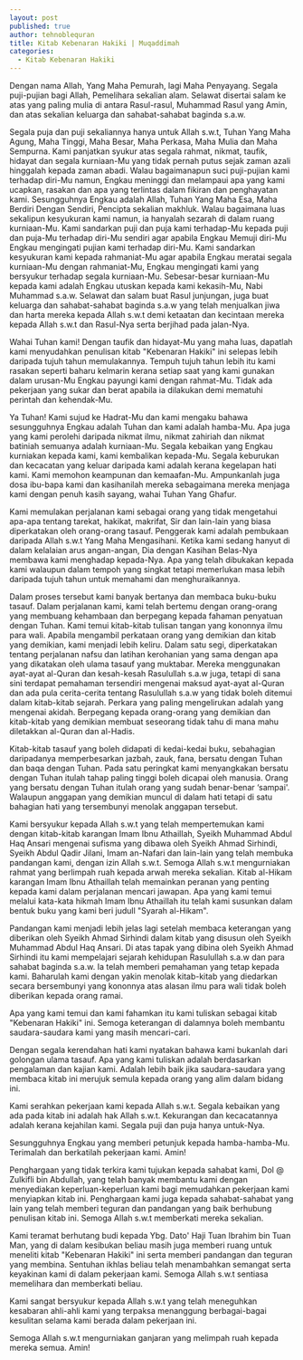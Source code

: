 ```yaml
---
layout: post
published: true
author: tehnoblequran
title: Kitab Kebenaran Hakiki | Muqaddimah
categories:
  - Kitab Kebenaran Hakiki
---
```

Dengan nama Allah, Yang Maha Pemurah, lagi Maha Penyayang. Segala puji-pujian bagi Allah, Pemelihara sekalian alam. Selawat disertai salam ke atas yang paling mulia di antara Rasul-rasul, Muhammad Rasul yang Amin, dan atas sekalian keluarga dan sahabat-sahabat baginda s.a.w.

Segala puja dan puji sekaliannya hanya untuk Allah s.w.t, Tuhan Yang Maha Agung, Maha Tinggi, Maha Besar, Maha Perkasa, Maha Mulia dan Maha Sempurna. Kami panjatkan syukur atas segala rahmat, nikmat, taufik, hidayat dan segala kurniaan-Mu yang tidak pernah putus sejak zaman azali hinggalah kepada zaman abadi. Walau bagaimanapun suci puji-pujian kami terhadap diri-Mu namun, Engkau meninggi dan melampaui apa yang kami ucapkan, rasakan dan apa yang terlintas dalam fikiran dan penghayatan kami. Sesungguhnya Engkau adalah Allah, Tuhan Yang Maha Esa, Maha Berdiri Dengan Sendiri, Pencipta sekalian makhluk. Walau bagaimana luas sekalipun kesyukuran kami namun, ia hanyalah sezarah di dalam ruang kurniaan-Mu. Kami sandarkan puji dan puja kami terhadap-Mu kepada puji dan puja-Mu terhadap diri-Mu sendiri agar apabila Engkau Memuji diri-Mu Engkau mengingati pujian kami terhadap diri-Mu. Kami sandarkan kesyukuran kami kepada rahmaniat-Mu agar apabila Engkau meratai segala kurniaan-Mu dengan rahmaniat-Mu, Engkau mengingati kami yang bersyukur terhadap segala kurniaan-Mu. Sebesar-besar kurniaan-Mu kepada kami adalah Engkau utuskan kepada kami kekasih-Mu, Nabi Muhammad s.a.w. Selawat dan salam buat Rasul junjungan, juga buat keluarga dan sahabat-sahabat baginda s.a.w yang telah menjualkan jiwa dan harta mereka kepada Allah s.w.t demi ketaatan dan kecintaan mereka kepada Allah s.w.t dan Rasul-Nya serta berjihad pada jalan-Nya.

Wahai Tuhan kami! Dengan taufik dan hidayat-Mu yang maha luas, dapatlah kami menyudahkan penulisan kitab "Kebenaran Hakiki" ini selepas lebih daripada tujuh tahun memulakannya. Tempuh tujuh tahun lebih itu kami rasakan seperti baharu kelmarin kerana setiap saat yang kami gunakan dalam urusan-Mu Engkau payungi kami dengan rahmat-Mu. Tidak ada pekerjaan yang sukar dan berat apabila ia dilakukan demi mematuhi perintah dan kehendak-Mu.

Ya Tuhan! Kami sujud ke Hadrat-Mu dan kami mengaku bahawa sesungguhnya Engkau adalah Tuhan dan kami adalah hamba-Mu. Apa juga yang kami perolehi daripada nikmat ilmu, nikmat zahiriah dan nikmat batiniah semuanya adalah kurniaan-Mu. Segala kebaikan yang Engkau kurniakan kepada kami, kami kembalikan kepada-Mu. Segala keburukan dan kecacatan yang keluar daripada kami adalah kerana kegelapan hati kami. Kami memohon keampunan dan kemaafan-Mu. Ampunkanlah juga dosa ibu-bapa kami dan kasihanilah mereka sebagaimana mereka menjaga kami dengan penuh kasih sayang, wahai Tuhan Yang Ghafur.

Kami memulakan perjalanan kami sebagai orang yang tidak mengetahui apa-apa tentang tarekat, hakikat, makrifat, Sir dan lain-lain yang biasa diperkatakan oleh orang-orang tasauf. Penggerak kami adalah pembukaan daripada Allah s.w.t Yang Maha Mengasihani. Ketika kami sedang hanyut di dalam kelalaian arus angan-angan, Dia dengan Kasihan Belas-Nya membawa kami menghadap kepada-Nya. Apa yang telah dibukakan kepada kami walaupun dalam tempoh yang singkat tetapi memerlukan masa lebih daripada tujuh tahun untuk memahami dan menghuraikannya.

Dalam proses tersebut kami banyak bertanya dan membaca buku-buku tasauf. Dalam perjalanan kami, kami telah bertemu dengan orang-orang yang membuang kehambaan dan berpegang kepada fahaman penyatuan dengan Tuhan. Kami temui kitab-kitab tulisan tangan yang kononnya ilmu para wali. Apabila mengambil perkataan orang yang demikian dan kitab yang demikian, kami menjadi lebih keliru. Dalam satu segi, diperkatakan tentang perjalanan nafsu dan latihan kerohanian yang sama dengan apa yang dikatakan oleh ulama tasauf yang muktabar. Mereka menggunakan ayat-ayat al-Quran dan kesah-kesah Rasulullah s.a.w juga, tetapi di sana sini terdapat pemahaman tersendiri mengenai maksud ayat-ayat al-Quran dan ada pula cerita-cerita tentang Rasulullah s.a.w yang tidak boleh ditemui dalam kitab-kitab sejarah. Perkara yang paling mengelirukan adalah yang mengenai akidah. Berpegang kepada orang-orang yang demikian dan kitab-kitab yang demikian membuat seseorang tidak tahu di mana mahu diletakkan al-Quran dan al-Hadis.

Kitab-kitab tasauf yang boleh didapati di kedai-kedai buku, sebahagian daripadanya memperbesarkan jazbah, zauk, fana, bersatu dengan Tuhan dan baqa dengan Tuhan. Pada satu peringkat kami menyangkakan bersatu dengan Tuhan itulah tahap paling tinggi boleh dicapai oleh manusia. Orang yang bersatu dengan Tuhan itulah orang yang sudah benar-benar ‘sampai'. Walaupun anggapan yang demikian muncul di dalam hati tetapi di satu bahagian hati yang tersembunyi menolak anggapan tersebut.

Kami bersyukur kepada Allah s.w.t yang telah mempertemukan kami dengan kitab-kitab karangan Imam Ibnu Athaillah, Syeikh Muhammad Abdul Haq Ansari mengenai sufisma yang dibawa oleh Syeikh Ahmad Sirhindi, Syeikh Abdul Qadir Jilani, Imam an-Nafari dan lain-lain yang telah membuka pandangan kami, dengan izin Allah s.w.t. Semoga Allah s.w.t mengurniakan rahmat yang berlimpah ruah kepada arwah mereka sekalian.
Kitab al-Hikam karangan Imam Ibnu Athaillah telah memainkan peranan yang penting kepada kami dalam perjalanan mencari jawapan. Apa yang kami temui melalui kata-kata hikmah Imam Ibnu Athaillah itu telah kami susunkan dalam bentuk buku yang kami beri judull "Syarah al-Hikam".

Pandangan kami menjadi lebih jelas lagi setelah membaca keterangan yang diberikan oleh Syeikh Ahmad Sirhindi dalam kitab yang disusun oleh Syeikh Muhammad Abdul Haq Ansari. Di atas tapak yang dibina oleh Syeikh Ahmad Sirhindi itu kami mempelajari sejarah kehidupan Rasulullah s.a.w dan para sahabat baginda s.a.w. Ia telah memberi pemahaman yang tetap kepada kami. Baharulah kami dengan yakin menolak kitab-kitab yang diedarkan secara bersembunyi yang kononnya atas alasan ilmu para wali tidak boleh diberikan kepada orang ramai.

Apa yang kami temui dan kami fahamkan itu kami tuliskan sebagai kitab "Kebenaran Hakiki" ini. Semoga keterangan di dalamnya boleh membantu saudara-saudara kami yang masih mencari-cari.

Dengan segala kerendahan hati kami nyatakan bahawa kami bukanlah dari golongan ulama tasauf. Apa yang kami tuliskan adalah berdasarkan pengalaman dan kajian kami. Adalah lebih baik jika saudara-saudara yang membaca kitab ini merujuk semula kepada orang yang alim dalam bidang ini.

Kami serahkan pekerjaan kami kepada Allah s.w.t. Segala kebaikan yang ada pada kitab ini adalah hak Allah s.w.t. Kekurangan dan kecacatannya adalah kerana kejahilan kami. Segala puji dan puja hanya untuk-Nya.

Sesungguhnya Engkau yang memberi petunjuk kepada hamba-hamba-Mu. Terimalah dan berkatilah pekerjaan kami. Amin!

Penghargaan yang tidak terkira kami tujukan kepada sahabat kami, Dol @ Zulkifli bin Abdullah, yang telah banyak membantu kami dengan menyediakan keperluan-keperluan kami bagi memudahkan pekerjaan kami menyiapkan kitab ini. Penghargaan kami juga kepada sahabat-sahabat yang lain yang telah memberi teguran dan pandangan yang baik berhubung penulisan kitab ini. Semoga Allah s.w.t memberkati mereka sekalian.

Kami teramat berhutang budi kepada Ybg. Dato' Haji Tuan Ibrahim bin Tuan Man, yang di dalam kesibukan beliau masih juga memberi ruang untuk meneliti kitab "Kebenaran Hakiki" ini serta memberi pandangan dan teguran yang membina. Sentuhan ikhlas beliau telah menambahkan semangat serta keyakinan kami di dalam pekerjaan kami. Semoga Allah s.w.t sentiasa memelihara dan memberkati beliau.

Kami sangat bersyukur kepada Allah s.w.t yang telah meneguhkan kesabaran ahli-ahli kami yang terpaksa menanggung berbagai-bagai kesulitan selama kami berada dalam pekerjaan ini.

Semoga Allah s.w.t mengurniakan ganjaran yang melimpah ruah kepada mereka semua. Amin!